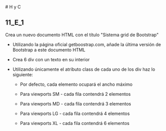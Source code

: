 <script src="https://cdn.jsdelivr.net/npm/bootstrap@5.2.3/dist/js/bootstrap.bundle.min.js" integrity="sha384-kenU1KFdBIe4zVF0s0G1M5b4hcpxyD9F7jL+jjXkk+Q2h455rYXK/7HAuoJl+0I4" crossorigin="anonymous"></script># H y C

## 11_E_1

Crea un nuevo documento HTML con el título "Sistema grid de Bootstrap"

- Utilizando la página oficial getboostrap.com, añade la última versión de Bootstrap a este documento HTML

- Crea 6 div con un texto en su interior

- Utilizando únicamente el atributo class de cada uno de los div haz lo siguiente:

    * Por defecto, cada elemento ocupará el ancho máximo

    * Para viewports SM - cada fila contendrá 2 elementos

    * Para viewports MD - cada fila contendrá 3 elementos

    * Para viewports LG - cada fila contendrá 4 elementos

    * Para viewports XL - cada fila contendrá 6 elementos
